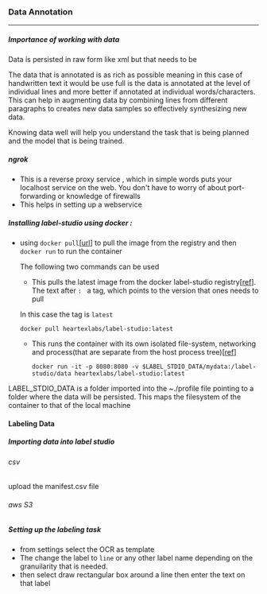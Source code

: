 ### Data Annotation 

----

##### **Importance of working with data**

Data is persisted in raw form like xml but that needs to be 

The data that is annotated is as rich as possible meaning in this case of handwritten text it would be use full is the data is annotated at the level of individual lines and more better if annotated at individual words/characters. This can help in augmenting data by combining lines from different paragraphs to creates new data samples so effectively synthesizing new data.

Knowing data well will help you understand the task that is being planned and the model that is being trained. 

##### **ngrok**  

- This is a reverse proxy service , which in simple words puts your localhost service on the web. You don't have to worry of about port-forwarding or knowledge of firewalls
- This helps in setting up a webservice

##### **Installing label-studio using docker :**

- using `docker pull`[[url](https://docs.docker.com/engine/reference/commandline/pull/)] to pull the image from the registry  and then `docker run` to run the container

  The following two commands can be used 

  - This pulls the latest image from the docker label-studio registry[[ref](https://www.educba.com/docker-pull/)]. The text after `: ` a tag, which points to the version that ones needs to pull

  In this case the tag is `latest`

  `docker pull heartexlabs/label-studio:latest`

  - This runs the container with its own isolated file-system, networking  and process(that are separate from the host process tree)[[ref](https://docs.docker.com/engine/reference/run/)]

    `docker run -it -p 8080:8080 -v $LABEL_STDIO_DATA/mydata:/label-studio/data heartexlabs/label-studio:latest`

LABEL_STDIO_DATA is a folder imported into the ~./profile file pointing to a folder where the data will be persisted. This maps the filesystem of the container to that of the local machine

#### **Labeling Data**

##### Importing data into label studio

###### csv

upload the manifest.csv file

###### aws S3

##### 

##### Setting up the labeling task

- from settings select the OCR as template
- The change the label to `line` or any other label name depending on the granuilarity that is needed.
- then select draw rectangular box around a line then enter the text on that label

